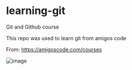 # learning-git

Git and Github course

This repo was used to learn git from amigos code

From: 
https://amigoscode.com/courses

![image](https://user-images.githubusercontent.com/46653026/115299310-a2fc2a80-a12c-11eb-8998-c21300bfe9d7.png)
